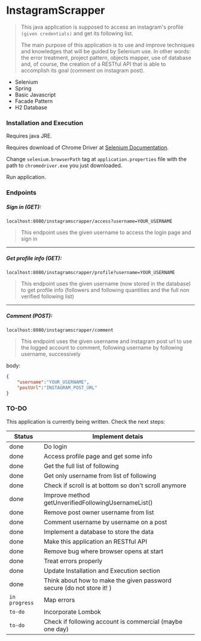 # InstagramScrapper

> This java application is supposed to access an instagram's profile `(given credentials)`
>  and get its following list.
>
> The main purpose of this application is to use and improve techniques and knowledges that will be guided by Selenium use. In other words: the error treatment, project pattern, objects mapper, use of database and, of course, the creation of a RESTful API that is able to accomplish its goal (comment on instagram post). 

  - Selenium
  - Spring
  - Basic Javascript
  - Facade Pattern
  - H2 Database

### Installation and Execution

Requires java JRE.

Requires download of Chrome Driver at [Selenium Documentation](https://www.selenium.dev/documentation/en/webdriver/driver_requirements/).

Change `selenium.browserPath` tag at `application.properties` file with the path to `chromedriver.exe` you just downloaded. 

Run application.

### Endpoints 

##### Sign in (GET):

`localhost:8080/instagramscrapper/access?username=YOUR_USERNAME`

> This endpoint uses the given username to access the login page and sign in 

------------------------------------------------------------

##### Get profile info (GET):

`localhost:8080/instagramscrapper/profile?username=YOUR_USERNAME`

> This endpoint uses the given username (now stored in the database) to get profile info (followers and following quantities and the full non verified following list)

------------------------------------------------------------

##### Comment (POST):

`localhost:8080/instagramscrapper/comment`

> This endpoint uses the given username and instagram post url to use the logged account to comment, following username by following username, successively

body:
```json
{
    "username":"YOUR_USERNAME",
    "postUrl":"INSTAGRAM_POST_URL"
}
```

### TO-DO

This application is currently being written. Check the next steps:

| Status | Implement detais |
| ------ | ------ |
| done | Do login |
| done | Access profile page and get some info |
| done | Get the full list of following |
| done | Get only username from list of following |
| done | Check if scroll is at bottom so don't scroll anymore |
| done | Improve method getUnverifiedFollowingUsernameList() |
| done | Remove post owner username from list |
| done | Comment username by username on a post |
| done | Implement a database to store the data |
| done | Make this application an RESTful API |
| done | Remove bug where browser opens at start |
| done | Treat errors properly |
| done | Update Installation and Execution section |
| done | Think about how to make the given password secure (do not store it! ) |
| `in progress` | Map errors |
| `to-do` | Incorporate Lombok |
| `to-do` | Check if following account is commercial (maybe one day) |
